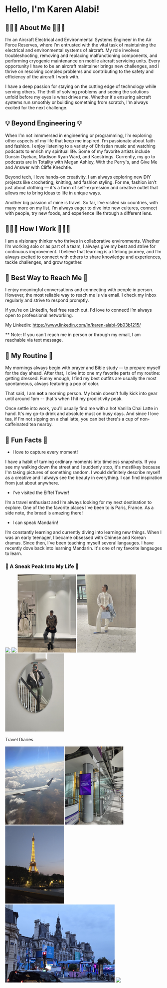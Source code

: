 # Hello, I'm Karen Alabi! 


## 💁🏾‍♀️  About Me  💁🏾‍♀️
I’m an Aircraft Electrical and Environmental Systems Engineer in the Air Force Reserves, where I’m entrusted with the vital task of maintaining the electrical and environmental systems of aircraft. My role involves troubleshooting, removing and replacing malfunctioning components, and performing cryogenic maintenance on mobile aircraft servicing units. Every opportunity I have to be an aircraft maintainer brings new challenges, and I thrive on resolving complex problems and contributing to the safety and efficiency of the aircraft I work with.

I have a deep passion for staying on the cutting edge of technology while serving others. The thrill of solving problems and seeing the solutions unfold before my eyes is what drives me. Whether it's ensuring aircraft systems run smoothly or building something from scratch, I'm always excited for the next challenge.

## 💡 Beyond Engineering 💡
When I’m not immmersed in engineering or programming, I’m exploring other aspects of my life that keep me inspired. I’m passionate about faith and fashion. I enjoy listening to a variety of Christian music and watching podcasts to enrich my spiritual life. Some of my favorite artists include Dunsin Oyekan, Madison Ryan Ward, and Kaestrings. Currently, my go to podcasts are In Totality with Megan Ashley, With the Perry's, and Give Me and Answer with Cliffe Knechtle. 

Beyond tech, I love hands-on creativity. I am always exploring new DIY projects like crocheting, knitting, and fashion styling. For me, fashion isn’t just about clothing — it's a form of self-expression and creative outlet that allows me to bring ideas to life in unique ways.

Another big passion of mine is travel. So far, I’ve visited six countries, with many more on my list. I’m always eager to dive into new cultures, connect with people, try new foods, and experience life through a different lens. 

## 👩🏾‍💻 How I Work 👩🏾‍💻

I am a visionary thinker who thrives in collaborative environments. Whether I’m working solo or as part of a team, I always give my best and strive for continuous improvement. I believe that learning is a lifelong journey, and I’m always excited to connect with others to share knowledge and experiences, tackle challenges, and grow together.

## 📧 Best Way to Reach Me 📧

 I enjoy meaningful conversations and connecting with people in person. However, the most reliable way to reach me is via email. I check my inbox regularly and strive to respond promptly. 

If you’re on LinkedIn, feel free reach out. I'd love to connect! I’m always open to professional networking.

My Linkedin: https://www.linkedin.com/in/karen-alabi-9b03b1215/


** Note: If you can't reach me in person or through my email, I am reachable via text message.

## 🌅 My Routine 🌅

My mornings always begin with prayer and Bible study -- to prepare myself for the day ahead. After that, I dive into one my favorite parts of my routine: getting dressed. Funny enough, I find my best outfits are usually the most spontaneous, always featuring a pop of color.

That said, I am **not** a morning person. My brain doesn't fully kick into gear until around 1pm -- that's when I hit my prodictivity peak. 

Once settle into work, you'll usually find me with a hot Vanilla Chai Latte in hand. It's my go-to drink and absolute must on busy days. And since I love tea, if I'm not sipping on a chai latte, you can bet there's a cup of non-caffeinated tea nearby.


## 🤩 Fun Facts 🤩
-  I love to capture every moment!

I have a habit of turning ordinary moments into timeless snapshots. If you see my walking down the street and I suddenly stop, it's mostlikey because I'm taking pictures of something random. I would definitely describe myself as a creative and I always see the beauty in everything. I can find inspiration from just about anywhere.

- I've visited the Eiffel Tower!

I’m a travel enthusiast and I’m always looking for my next destination to explore. One of the the favorite places I've been to is Paris, France. As a side note, the bread is amazing there!

- I can speak Mandarin!


I’m constantly learning and currently diving into learning new things. When I was an early teenager, I became obsessed with Chinese and Korean dramas. Since then, I've been teaching myself several langauges. I have recently dove back into learning Mandarin. It's one of my favorite langauges to learn.

### 📸  A Sneak Peak Into My Life 📸

<img src="Images/Professional Photo1.jpg" height=300/>
<img src="Images/allblackoutfitpic.jpg" height=250/> <img src="Images/outfitpic2.jpg" height=250/> <img src="Images/whiteoutfit.jpg" height=250/> <img src="Images/outfitpic1.jpg" height=250/> 


Travel Diaries 

<img src="Images/plane pic.jpg" height=250/> <img src="Images/airport pic.jpg" height=250/> <img src="Images/eiffel tower.jpg" height=250/> <img src="Images/parisolympics.jpg" height=250/> <img src="Images/prague1.jpg" height=250/>


